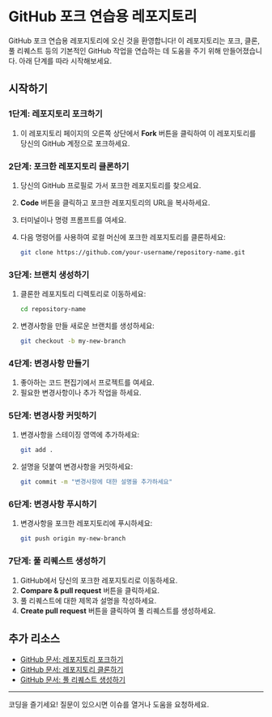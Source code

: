 # GitHub 포크 연습용 레포지토리

GitHub 포크 연습용 레포지토리에 오신 것을 환영합니다! 이 레포지토리는 포크, 클론, 풀 리퀘스트 등의 기본적인 GitHub 작업을 연습하는 데 도움을 주기 위해 만들어졌습니다. 아래 단계를 따라 시작해보세요.

## 시작하기

### 1단계: 레포지토리 포크하기

1. 이 레포지토리 페이지의 오른쪽 상단에서 **Fork** 버튼을 클릭하여 이 레포지토리를 당신의 GitHub 계정으로 포크하세요.

### 2단계: 포크한 레포지토리 클론하기

1. 당신의 GitHub 프로필로 가서 포크한 레포지토리를 찾으세요.
2. **Code** 버튼을 클릭하고 포크한 레포지토리의 URL을 복사하세요.
3. 터미널이나 명령 프롬프트를 여세요.
4. 다음 명령어를 사용하여 로컬 머신에 포크한 레포지토리를 클론하세요:

    ```bash
    git clone https://github.com/your-username/repository-name.git
    ```

### 3단계: 브랜치 생성하기

1. 클론한 레포지토리 디렉토리로 이동하세요:

    ```bash
    cd repository-name
    ```

2. 변경사항을 만들 새로운 브랜치를 생성하세요:

    ```bash
    git checkout -b my-new-branch
    ```

### 4단계: 변경사항 만들기

1. 좋아하는 코드 편집기에서 프로젝트를 여세요.
2. 필요한 변경사항이나 추가 작업을 하세요.

### 5단계: 변경사항 커밋하기

1. 변경사항을 스테이징 영역에 추가하세요:

    ```bash
    git add .
    ```

2. 설명을 덧붙여 변경사항을 커밋하세요:

    ```bash
    git commit -m "변경사항에 대한 설명을 추가하세요"
    ```

### 6단계: 변경사항 푸시하기

1. 변경사항을 포크한 레포지토리에 푸시하세요:

    ```bash
    git push origin my-new-branch
    ```

### 7단계: 풀 리퀘스트 생성하기

1. GitHub에서 당신의 포크한 레포지토리로 이동하세요.
2. **Compare & pull request** 버튼을 클릭하세요.
3. 풀 리퀘스트에 대한 제목과 설명을 작성하세요.
4. **Create pull request** 버튼을 클릭하여 풀 리퀘스트를 생성하세요.

## 추가 리소스

- [GitHub 문서: 레포지토리 포크하기](https://docs.github.com/en/get-started/quickstart/fork-a-repo)
- [GitHub 문서: 레포지토리 클론하기](https://docs.github.com/en/repositories/creating-and-managing-repositories/cloning-a-repository)
- [GitHub 문서: 풀 리퀘스트 생성하기](https://docs.github.com/en/pull-requests/collaborating-with-pull-requests/proposing-changes/creating-a-pull-request)


---

코딩을 즐기세요! 질문이 있으시면 이슈를 열거나 도움을 요청하세요.
